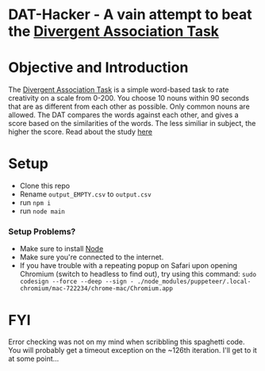 # DAT-Hacker - A vain attempt to beat the [Divergent Association Task](https://www.datcreativity.com/)
# Objective and Introduction
The [Divergent Association Task](https://www.datcreativity.com/) is a simple word-based task to rate creativity on a scale from 0-200. You choose 10 nouns within 90 seconds that are as different from each other as possible. Only common nouns are allowed. The DAT compares the words against each other, and gives a score based on the similarities of the words. The less similiar in subject, the higher the score. Read about the study [here](https://www.datcreativity.com/)

# Setup
- Clone this repo
- Rename `output_EMPTY.csv` to `output.csv`
- run `npm i`
- run `node main`

### Setup Problems?
- Make sure to install [Node](https://nodejs.org/en/download/)
- Make sure you're connected to the internet.
- If you have trouble with a repeating popup on Safari upon opening Chromium (switch to headless to find out), try using this command:
`sudo codesign --force --deep --sign - ./node_modules/puppeteer/.local-chromium/mac-722234/chrome-mac/Chromium.app`

# FYI
Error checking was not on my mind when scribbling this spaghetti code. You will probably get a timeout exception on the ~126th iteration. I'll get to it at some point...
